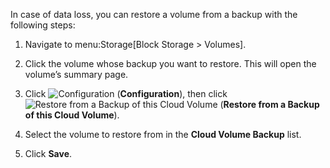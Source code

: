 In case of data loss, you can restore a volume from a backup with the
following steps:

1.  Navigate to menu:Storage\[Block Storage \> Volumes\].

2.  Click the volume whose backup you want to restore. This will open
    the volume’s summary page.

3.  Click ![Configuration](1847.png) (**Configuration**), then click
    ![Restore from a Backup of this Cloud Volume](volume-icon.png)
    (**Restore from a Backup of this Cloud Volume**).

4.  Select the volume to restore from in the **Cloud Volume Backup**
    list.

5.  Click **Save**.
